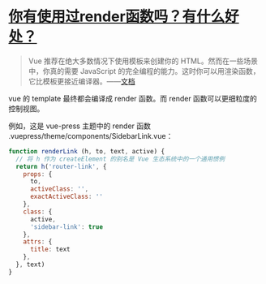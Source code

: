 # [你有使用过render函数吗？有什么好处？](https://github.com/haizlin/fe-interview/issues/318)

> Vue 推荐在绝大多数情况下使用模板来创建你的 HTML。然而在一些场景中，你真的需要 JavaScript 的完全编程的能力。这时你可以用渲染函数，它比模板更接近编译器。——[文档](https://cn.vuejs.org/v2/guide/render-function.html)

vue 的 template 最终都会编译成 render 函数。而 render 函数可以更细粒度的控制视图。

例如，这是 vue-press 主题中的 render 函数 .vuepress/theme/components/SidebarLink.vue：

```js
function renderLink (h, to, text, active) {
  // 将 h 作为 createElement 的别名是 Vue 生态系统中的一个通用惯例
  return h('router-link', {
    props: {
      to,
      activeClass: '',
      exactActiveClass: ''
    },
    class: {
      active,
      'sidebar-link': true
    },
    attrs: {
      title: text
    },
  }, text)
}
```
